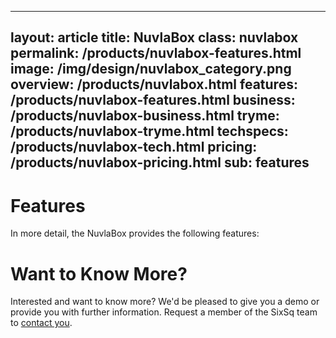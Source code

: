 
---
layout: article
title: NuvlaBox
class: nuvlabox
permalink: /products/nuvlabox-features.html
image: /img/design/nuvlabox_category.png
overview: /products/nuvlabox.html
features: /products/nuvlabox-features.html
business: /products/nuvlabox-business.html
tryme: /products/nuvlabox-tryme.html
techspecs: /products/nuvlabox-tech.html
pricing: /products/nuvlabox-pricing.html
sub: features
---

Features
==============

In more detail, the NuvlaBox provides the following features: 

Want to Know More?
====

Interested and want to know more? We'd be pleased to give you a demo or provide you with further information. Request a member of the SixSq team to [contact you](mailto:support@sixsq.com).
